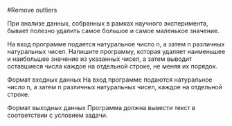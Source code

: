 #Remove outliers

При анализе данных, собранных в рамках научного эксперимента, бывает полезно удалить самое большое и самое маленькое значение.

На вход программе подается натуральное число n, а затем n различных натуральных чисел. Напишите программу, которая 
удаляет наименьшее и наибольшее значение из указанных чисел, а затем выводит оставшиеся числа каждое на отдельной строке, 
не меняя их порядок.

Формат входных данных
На вход программе подаются натуральное число n, а затем n различных натуральных чисел, каждое на отдельной строке.

Формат выходных данных
Программа должна вывести текст в соответствии с условием задачи.